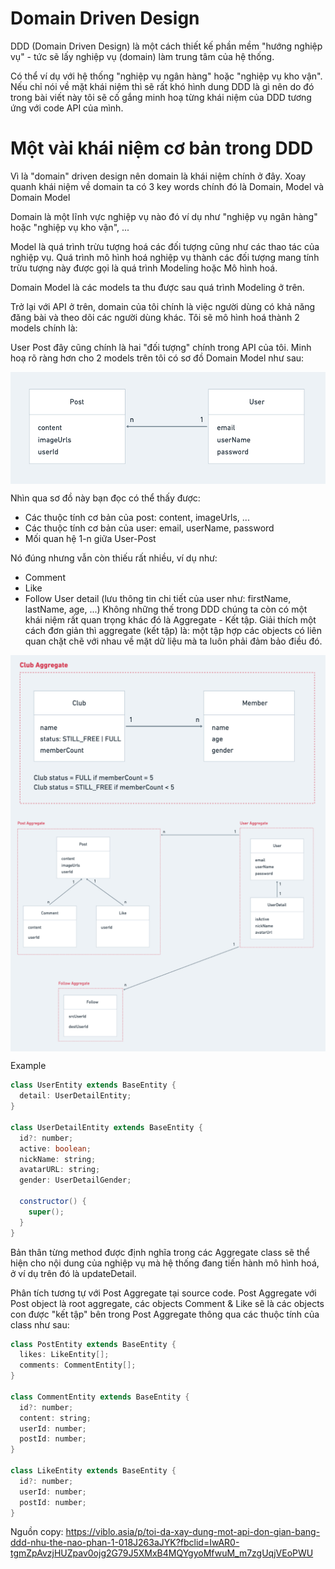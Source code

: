 # Domain Driven Design

DDD (Domain Driven Design) là một cách thiết kế phần mềm "hướng nghiệp vụ" - tức sẽ lấy nghiệp vụ (domain) làm trung tâm của hệ thống.

Có thể ví dụ với hệ thống "nghiệp vụ ngân hàng" hoặc "nghiệp vụ kho vận". Nếu chỉ nói về mặt khái niệm thì sẽ rất khó hình dung DDD là gì nên do đó trong bài viết này tôi sẽ cố gắng minh hoạ từng khái niệm của DDD tương ứng với code API của mình.

# Một vài khái niệm cơ bản trong DDD

Vì là "domain" driven design nên domain là khái niệm chính ở đây. Xoay quanh khái niệm về domain ta có 3 key words chính đó là Domain, Model và Domain Model

Domain là một lĩnh vực nghiệp vụ nào đó ví dụ như "nghiệp vụ ngân hàng" hoặc "nghiệp vụ kho vận", ...

Model là quá trình trừu tượng hoá các đối tượng cũng như các thao tác của nghiệp vụ. Quá trình mô hình hoá nghiệp vụ thành các đối tượng mang tính trừu tượng này được gọi là quá trình Modeling hoặc Mô hình hoá.

Domain Model là các models ta thu được sau quá trình Modeling ở trên.

Trở lại với API ở trên, domain của tôi chính là việc người dùng có khả năng đăng bài và theo dõi các người dùng khác. Tôi sẽ mô hình hoá thành 2 models chính là:

User
Post
đây cũng chính là hai "đối tượng" chính trong API của tôi. Minh hoạ rõ ràng hơn cho 2 models trên tôi có sơ đồ Domain Model như sau:

<img src="blog/java/img/ddd1.png" style="display: block; margin-right: auto; margin-left: auto;">


Nhìn qua sơ đồ này bạn đọc có thể thấy được:

- Các thuộc tính cơ bản của post: content, imageUrls, ...
- Các thuộc tính cơ bản của user: email, userName, password
- Mối quan hệ 1-n giữa User-Post

Nó đúng nhưng vẫn còn thiếu rất nhiều, ví dụ như:

- Comment
- Like
- Follow
User detail (lưu thông tin chi tiết của user như: firstName, lastName, age, ...)
Không những thế trong DDD chúng ta còn có một khái niệm rất quan trọng khác đó là Aggregate - Kết tập. Giải thích một cách đơn giản thì aggregate (kết tập) là: một tập hợp các objects có liên quan chặt chẽ với nhau về mặt dữ liệu mà ta luôn phải đảm bảo điều đó.

<img src="blog/java/img/ddd2.png" style="display: block; margin-right: auto; margin-left: auto;">

<img src="blog/java/img/ddd3.png" style="display: block; margin-right: auto; margin-left: auto;">

Example

```java
class UserEntity extends BaseEntity {
  detail: UserDetailEntity;
}

class UserDetailEntity extends BaseEntity {
  id?: number;
  active: boolean;
  nickName: string;
  avatarURL: string;
  gender: UserDetailGender;

  constructor() {
    super();
  }
}
```
Bản thân từng method được định nghĩa trong các Aggregate class sẽ thể hiện cho nội dung của nghiệp vụ mà hệ thống đang tiến hành mô hình hoá, ở ví dụ trên đó là updateDetail.

Phân tích tương tự với Post Aggregate tại source code. Post Aggregate với Post object là root aggregate, các objects Comment & Like sẽ là các objects con được "kết tập" bên trong Post Aggregate thông qua các thuộc tính của class như sau:

```java 
class PostEntity extends BaseEntity {
  likes: LikeEntity[];
  comments: CommentEntity[];
}

class CommentEntity extends BaseEntity {
  id?: number;
  content: string;
  userId: number;
  postId: number;
}

class LikeEntity extends BaseEntity {
  id?: number;
  userId: number;
  postId: number;
}
```

Nguồn copy: https://viblo.asia/p/toi-da-xay-dung-mot-api-don-gian-bang-ddd-nhu-the-nao-phan-1-018J263aJYK?fbclid=IwAR0-tgmZpAvzjHUZpav0ojg2G79J5XMxB4MQYgyoMfwuM_m7zgUqjVEoPWU





